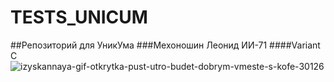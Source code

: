 # TESTS_UNICUM
##Репозиторий для УникУма
###Мехоношин Леонид ИИ-71
####Variant C
![izyskannaya-gif-otkrytka-pust-utro-budet-dobrym-vmeste-s-kofe-30126](https://github.com/user-attachments/assets/a0c36221-2092-4860-997d-c1bca03d35ce)
